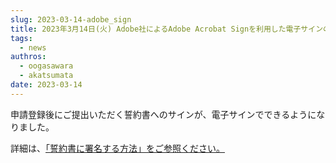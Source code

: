 ```yaml
---
slug: 2023-03-14-adobe_sign
title: 2023年3月14日(火) Adobe社によるAdobe Acrobat Signを利用した電子サインの導入
tags:
  - news
authros:
  - oogasawara
  - akatsumata
date: 2023-03-14
---
```


申請登録後にご提出いただく誓約書へのサインが、電子サインでできるようになりました。

詳細は、[「誓約書に署名する方法」をご参照ください。](/application/signing_PDF)
